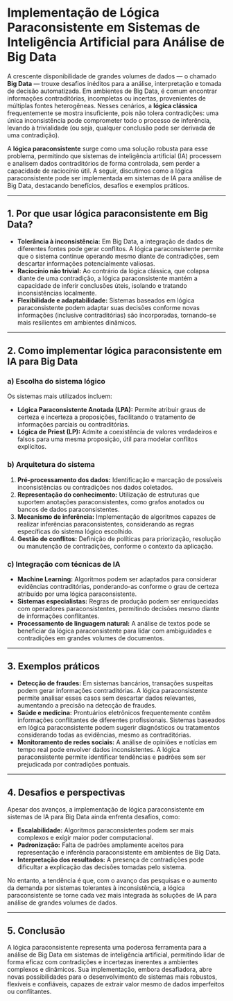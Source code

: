 
# Implementação de Lógica Paraconsistente em Sistemas de Inteligência Artificial para Análise de Big Data

A crescente disponibilidade de grandes volumes de dados — o chamado **Big Data** — trouxe desafios inéditos para a análise, interpretação e tomada de decisão automatizada. Em ambientes de Big Data, é comum encontrar informações contraditórias, incompletas ou incertas, provenientes de múltiplas fontes heterogêneas. Nesses cenários, a **lógica clássica** frequentemente se mostra insuficiente, pois não tolera contradições: uma única inconsistência pode comprometer todo o processo de inferência, levando à trivialidade (ou seja, qualquer conclusão pode ser derivada de uma contradição).

A **lógica paraconsistente** surge como uma solução robusta para esse problema, permitindo que sistemas de inteligência artificial (IA) processem e analisem dados contraditórios de forma controlada, sem perder a capacidade de raciocínio útil. A seguir, discutimos como a lógica paraconsistente pode ser implementada em sistemas de IA para análise de Big Data, destacando benefícios, desafios e exemplos práticos.

___

## 1. Por que usar lógica paraconsistente em Big Data?

- **Tolerância à inconsistência:** Em Big Data, a integração de dados de diferentes fontes pode gerar conflitos. A lógica paraconsistente permite que o sistema continue operando mesmo diante de contradições, sem descartar informações potencialmente valiosas.
- **Raciocínio não trivial:** Ao contrário da lógica clássica, que colapsa diante de uma contradição, a lógica paraconsistente mantém a capacidade de inferir conclusões úteis, isolando e tratando inconsistências localmente.
- **Flexibilidade e adaptabilidade:** Sistemas baseados em lógica paraconsistente podem adaptar suas decisões conforme novas informações (inclusive contraditórias) são incorporadas, tornando-se mais resilientes em ambientes dinâmicos.

___

## 2. Como implementar lógica paraconsistente em IA para Big Data

### a) Escolha do sistema lógico

Os sistemas mais utilizados incluem:

- **Lógica Paraconsistente Anotada (LPA):** Permite atribuir graus de certeza e incerteza a proposições, facilitando o tratamento de informações parciais ou contraditórias.
- **Lógica de Priest (LP):** Admite a coexistência de valores verdadeiros e falsos para uma mesma proposição, útil para modelar conflitos explícitos.

### b) Arquitetura do sistema

1. **Pré-processamento dos dados:** Identificação e marcação de possíveis inconsistências ou contradições nos dados coletados.
2. **Representação do conhecimento:** Utilização de estruturas que suportem anotações paraconsistentes, como grafos anotados ou bancos de dados paraconsistentes.
3. **Mecanismo de inferência:** Implementação de algoritmos capazes de realizar inferências paraconsistentes, considerando as regras específicas do sistema lógico escolhido.
4. **Gestão de conflitos:** Definição de políticas para priorização, resolução ou manutenção de contradições, conforme o contexto da aplicação.

### c) Integração com técnicas de IA

- **Machine Learning:** Algoritmos podem ser adaptados para considerar evidências contraditórias, ponderando-as conforme o grau de certeza atribuído por uma lógica paraconsistente.
- **Sistemas especialistas:** Regras de produção podem ser enriquecidas com operadores paraconsistentes, permitindo decisões mesmo diante de informações conflitantes.
- **Processamento de linguagem natural:** A análise de textos pode se beneficiar da lógica paraconsistente para lidar com ambiguidades e contradições em grandes volumes de documentos.

___

## 3. Exemplos práticos

- **Detecção de fraudes:** Em sistemas bancários, transações suspeitas podem gerar informações contraditórias. A lógica paraconsistente permite analisar esses casos sem descartar dados relevantes, aumentando a precisão na detecção de fraudes.
- **Saúde e medicina:** Prontuários eletrônicos frequentemente contêm informações conflitantes de diferentes profissionais. Sistemas baseados em lógica paraconsistente podem sugerir diagnósticos ou tratamentos considerando todas as evidências, mesmo as contraditórias.
- **Monitoramento de redes sociais:** A análise de opiniões e notícias em tempo real pode envolver dados inconsistentes. A lógica paraconsistente permite identificar tendências e padrões sem ser prejudicada por contradições pontuais.

___

## 4. Desafios e perspectivas

Apesar dos avanços, a implementação de lógica paraconsistente em sistemas de IA para Big Data ainda enfrenta desafios, como:

- **Escalabilidade:** Algoritmos paraconsistentes podem ser mais complexos e exigir maior poder computacional.
- **Padronização:** Falta de padrões amplamente aceitos para representação e inferência paraconsistente em ambientes de Big Data.
- **Interpretação dos resultados:** A presença de contradições pode dificultar a explicação das decisões tomadas pelo sistema.

No entanto, a tendência é que, com o avanço das pesquisas e o aumento da demanda por sistemas tolerantes à inconsistência, a lógica paraconsistente se torne cada vez mais integrada às soluções de IA para análise de grandes volumes de dados.

___

## 5. Conclusão

A lógica paraconsistente representa uma poderosa ferramenta para a análise de Big Data em sistemas de inteligência artificial, permitindo lidar de forma eficaz com contradições e incertezas inerentes a ambientes complexos e dinâmicos. Sua implementação, embora desafiadora, abre novas possibilidades para o desenvolvimento de sistemas mais robustos, flexíveis e confiáveis, capazes de extrair valor mesmo de dados imperfeitos ou conflitantes.


